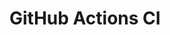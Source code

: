 # GitHub Actions CI



















































































































































































































































































































































































































































































































































































































































































































































































